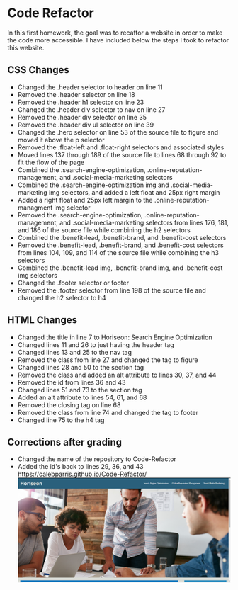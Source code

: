# Code Refactor

In this first homework, the goal was to recaftor a website in order to make the code more accessible. I have included below the steps I took to refactor this website.

## CSS Changes
* Changed the .header selector to header on line 11
* Removed the .header selector on line 18 
* Removed the .header h1 selector on line 23
* Changed the .header div selector to nav on line 27
* Removed the .header div selector on line 35
* Removed the .header div ul selector on line 39
* Changed the .hero selector on line 53 of the source file to figure and moved it above the p selector
* Removed the .float-left and .float-right selectors and associated styles
* Moved lines 137 through 189 of the source file to lines 68 through 92 to fit the flow of the page
* Combined the .search-engine-optimization, .online-reputation-management, and .social-media-marketing selectors
* Combined the .search-engine-optimization img and .social-media-marketing img selectors, and added a left float and 25px right margin
* Added a right float and 25px left margin to the .online-reputation-managment img selector
* Removed the .search-engine-optimization, .online-reputation-management, and .social-media-marketing selectors from lines 176, 181, and 186 of the source file while combining the h2 selectors
* Combined the .benefit-lead, .benefit-brand, and .benefit-cost selectors
* Removed the .benefit-lead, .benefit-brand, and .benefit-cost selectors from lines 104, 109, and 114 of the source file while combining the h3 selectors
* Combined the .benefit-lead img, .benefit-brand img, and .benefit-cost img selectors
* Changed the .footer selector or footer
* Removed the .footer selector from line 198 of the source file and changed the h2 selector to h4

## HTML Changes
* Changed the title in line 7 to Horiseon: Search Engine Optimization
* Changed lines 11 and 26 to just having the header tag
* Changed lines 13 and 25 to the nav tag
* Removed the class from line 27 and changed the tag to figure
* Changed lines 28 and 50 to the section tag
* Removed the class and added an alt attribute to lines 30, 37, and 44
* Removed the id from lines 36 and 43
* Changed lines 51 and 73 to the section tag
* Added an alt attribute to lines 54, 61, and 68
* Removed the closing tag on line 68
* Removed the class from line 74 and changed the tag to footer
* Changed line 75 to the h4 tag

## Corrections after grading
* Changed the name of the repository to Code-Refactor
* Added the id's back to lines 29, 36, and 43 <br/>
https://calebparris.github.io/Code-Refactor/ <br/>
![Screenshot of Website](assets/images/Code-Refactor.png)
